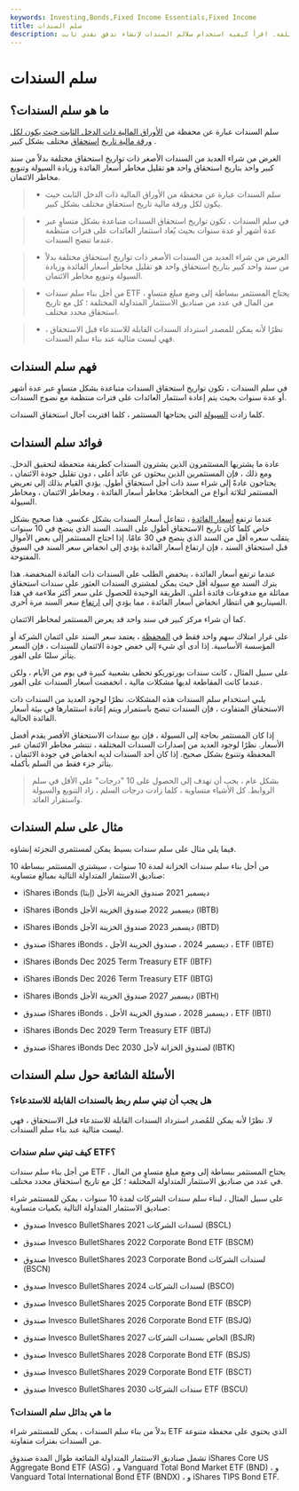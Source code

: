 ```yaml
---
keywords: Investing,Bonds,Fixed Income Essentials,Fixed Income
title: سلم السندات
description: سلم السندات عبارة عن محفظة من الأوراق المالية ذات الدخل الثابت بتواريخ استحقاق مختلفة. اقرأ كيفية استخدام سلالم السندات لإنشاء تدفق نقدي ثابت.
---
```


# سلم السندات
## ما هو سلم السندات؟

سلم السندات عبارة عن محفظة من [الأوراق المالية ذات الدخل الثابت حيث يكون لكل ورقة مالية تاريخ](/fixed-incomesecurity) [استحقاق](/maturity) مختلف بشكل كبير .

الغرض من شراء العديد من السندات الأصغر ذات تواريخ استحقاق مختلفة بدلاً من سند كبير واحد بتاريخ استحقاق واحد هو تقليل مخاطر أسعار الفائدة وزيادة السيولة وتنويع مخاطر الائتمان.

> - سلم السندات عبارة عن محفظة من الأوراق المالية ذات الدخل الثابت حيث يكون لكل ورقة مالية تاريخ استحقاق مختلف بشكل كبير.

> - في سلم السندات ، تكون تواريخ استحقاق السندات متباعدة بشكل متساوٍ عبر عدة أشهر أو عدة سنوات بحيث يُعاد استثمار العائدات على فترات منتظمة عندما تنضج السندات.

> - الغرض من شراء العديد من السندات الأصغر ذات تواريخ استحقاق مختلفة بدلاً من سند واحد كبير بتاريخ استحقاق واحد هو تقليل مخاطر أسعار الفائدة وزيادة السيولة وتنويع مخاطر الائتمان.

> - من أجل بناء سلم سندات ETF ، يحتاج المستثمر ببساطة إلى وضع مبلغ متساوٍ من المال في عدد من صناديق الاستثمار المتداولة المختلفة ؛ كل مع تاريخ استحقاق محدد مختلف.

> - نظرًا لأنه يمكن للمصدر استرداد السندات القابلة للاستدعاء قبل الاستحقاق ، فهي ليست مثالية عند بناء سلم السندات.

>

>

## فهم سلم السندات

في سلم السندات ، تكون تواريخ استحقاق السندات متباعدة بشكل متساوٍ عبر عدة أشهر أو عدة سنوات بحيث يتم إعادة استثمار العائدات على فترات منتظمة مع نضوج السندات.

كلما زادت [السيولة](/liquidity) التي يحتاجها المستثمر ، كلما اقتربت آجال استحقاق السندات.

## فوائد سلم السندات

عادة ما يشتريها المستثمرون الذين يشترون السندات كطريقة متحفظة لتحقيق الدخل. ومع ذلك ، فإن المستثمرين الذين يبحثون عن عائد أعلى ، دون تقليل جودة الائتمان ، يحتاجون عادةً إلى شراء سند ذات أجل استحقاق أطول. يؤدي القيام بذلك إلى تعريض المستثمر لثلاثة أنواع من المخاطر: مخاطر أسعار الفائدة ، ومخاطر الائتمان ، ومخاطر السيولة.

عندما ترتفع [أسعار الفائدة](/interestrate) ، تتفاعل أسعار السندات بشكل عكسي. هذا صحيح بشكل خاص كلما كان تاريخ الاستحقاق أطول على السند. السند الذي ينضج في 10 سنوات يتقلب سعره أقل من السند الذي ينضج في 30 عامًا. إذا احتاج المستثمر إلى بعض الأموال قبل استحقاق السند ، فإن ارتفاع أسعار الفائدة يؤدي إلى انخفاض سعر السند في السوق المفتوحة.

عندما ترتفع أسعار الفائدة ، ينخفض الطلب على السندات ذات الفائدة المنخفضة. هذا يترك السند مع سيولة أقل حيث يمكن لمشتري السندات العثور على سندات استحقاق مماثلة مع مدفوعات فائدة أعلى. الطريقة الوحيدة للحصول على سعر أكثر ملاءمة في هذا السيناريو هي انتظار انخفاض أسعار الفائدة ، مما يؤدي إلى [ارتفاع](/back-up) سعر السند مرة أخرى.

كما أن شراء مركز كبير في سند واحد قد يعرض المستثمر لمخاطر الائتمان.

على غرار امتلاك سهم واحد فقط في [المحفظة](/portfolio) ، يعتمد سعر السند على ائتمان الشركة أو المؤسسة الأساسية. إذا أدى أي شيء إلى خفض جودة الائتمان للسندات ، فإن السعر يتأثر سلبًا على الفور.

على سبيل المثال ، كانت سندات بورتوريكو تحظى بشعبية كبيرة في يوم من الأيام ، ولكن عندما كانت المقاطعة لديها مشكلات مالية ، انخفضت أسعار السندات على الفور.

يلبي استخدام سلم السندات هذه المشكلات. نظرًا لوجود العديد من السندات ذات الاستحقاق المتفاوت ، فإن السندات تنضج باستمرار ويتم إعادة استثمارها في بيئة أسعار الفائدة الحالية.

إذا كان المستثمر بحاجة إلى السيولة ، فإن بيع سندات الاستحقاق الأقصر يقدم أفضل الأسعار. نظرًا لوجود العديد من إصدارات السندات المختلفة ، تنتشر مخاطر الائتمان عبر المحفظة وتتنوع بشكل صحيح. إذا كان أحد السندات لديه انخفاض في جودة الائتمان ، يتأثر جزء فقط من السلم بأكمله.

> بشكل عام ، يجب أن تهدف إلى الحصول على 10 "درجات" على الأقل في سلم الروابط. كل الأشياء متساوية ، كلما زادت درجات السلم ، زاد التنويع والسيولة واستقرار العائد.

>

## مثال على سلم السندات

فيما يلي مثال على سلم سندات بسيط يمكن لمستثمري التجزئة إنشاؤه.

من أجل بناء سلم سندات الخزانة لمدة 10 سنوات ، سيشتري المستثمر ببساطة 10 صناديق الاستثمار المتداولة التالية بمبالغ متساوية:

- iShares iBonds ديسمبر 2021 صندوق الخزينة الأجل (إبتا)

- iShares iBonds ديسمبر 2022 صندوق الخزينة الأجل (IBTB)

- iShares iBonds ديسمبر 2023 صندوق الخزينة الأجل (IBTD)

- صندوق iShares iBonds ، ديسمبر 2024 ، صندوق الخزينة الأجل ، ETF (IBTE)

- iShares iBonds Dec 2025 Term Treasury ETF (IBTF)

- iShares iBonds Dec 2026 Term Treasury ETF (IBTG)

- iShares iBonds ديسمبر 2027 صندوق الخزينة الأجل (IBTH)

- صندوق iShares iBonds ، ديسمبر 2028 ، صندوق الخزينة الأجل ، ETF (IBTI)

- iShares iBonds Dec 2029 Term Treasury ETF (IBTJ)

- صندوق iShares iBonds Dec 2030 لصندوق الخزانة لأجل (IBTK)

## الأسئلة الشائعة حول سلم السندات

### هل يجب أن تبني سلم ربط بالسندات القابلة للاستدعاء؟

لا. نظرًا لأنه يمكن للمُصدر استرداد السندات القابلة للاستدعاء قبل الاستحقاق ، فهي ليست مثالية عند بناء سلم السندات.

### كيف تبني سلم سندات ETF؟

من أجل بناء سلم سندات ETF ، يحتاج المستثمر ببساطة إلى وضع مبلغ متساوٍ من المال في عدد من صناديق الاستثمار المتداولة المختلفة ؛ كل مع تاريخ استحقاق محدد مختلف.

على سبيل المثال ، لبناء سلم سندات الشركات لمدة 10 سنوات ، يمكن للمستثمر شراء صناديق الاستثمار المتداولة التالية بكميات متساوية:

- صندوق Invesco BulletShares 2021 لسندات الشركات (BSCL)

- صندوق Invesco BulletShares 2022 Corporate Bond ETF (BSCM)

- صندوق Invesco BulletShares 2023 Corporate Bond لسندات الشركات (BSCN)

- صندوق Invesco BulletShares 2024 لسندات الشركات (BSCO)

- صندوق Invesco BulletShares 2025 Corporate Bond ETF (BSCP)

- صندوق Invesco BulletShares 2026 Corporate Bond ETF (BSJQ)

- صندوق Invesco BulletShares 2027 الخاص بسندات الشركات (BSJR)

- صندوق Invesco BulletShares 2028 Corporate Bond ETF (BSJS)

- صندوق Invesco BulletShares 2029 Corporate Bond ETF (BSCT)

- صندوق Invesco BulletShares 2030 سندات الشركات ETF (BSCU)

### ما هي بدائل سلم السندات؟

بدلاً من بناء سلم السندات ، يمكن للمستثمر شراء ETF الذي يحتوي على محفظة متنوعة من السندات بفترات متفاوتة.

تشمل صناديق الاستثمار المتداولة الشائعة طوال المدة صندوق iShares Core US Aggregate Bond ETF (ASG) ، و Vanguard Total Bond Market ETF (BND) ، و Vanguard Total International Bond ETF (BNDX) ، و iShares TIPS Bond ETF.

